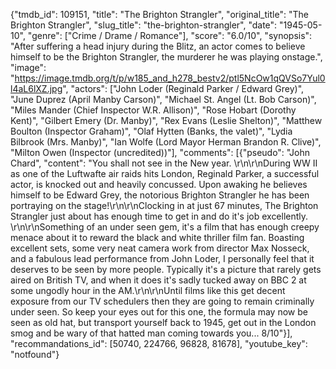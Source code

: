 {"tmdb_id": 109151, "title": "The Brighton Strangler", "original_title": "The Brighton Strangler", "slug_title": "the-brighton-strangler", "date": "1945-05-10", "genre": ["Crime / Drame / Romance"], "score": "6.0/10", "synopsis": "After suffering a head injury during the Blitz, an actor comes to believe himself to be the Brighton Strangler, the murderer he was playing onstage.", "image": "https://image.tmdb.org/t/p/w185_and_h278_bestv2/ptl5NcOw1qQVSo7Yul0l4aL6lXZ.jpg", "actors": ["John Loder (Reginald Parker / Edward Grey)", "June Duprez (April Manby Carson)", "Michael St. Angel (Lt. Bob Carson)", "Miles Mander (Chief Inspector W.R. Allison)", "Rose Hobart (Dorothy Kent)", "Gilbert Emery (Dr. Manby)", "Rex Evans (Leslie Shelton)", "Matthew Boulton (Inspector Graham)", "Olaf Hytten (Banks, the valet)", "Lydia Bilbrook (Mrs. Manby)", "Ian Wolfe (Lord Mayor Herman Brandon R. Clive)", "Milton Owen (Inspector (uncredited))"], "comments": [{"pseudo": "John Chard", "content": "You shall not see in the New year.  \r\n\r\nDuring WW II as one of the Luftwafte air raids hits London, Reginald Parker, a successful actor, is knocked out and heavily concussed. Upon awaking he believes himself to be Edward Grey, the notorious Brighton Strangler he has been portraying on the stage!\r\n\r\nClocking in at just 67 minutes, The Brighton Strangler just about has enough time to get in and do it's job excellently. \r\n\r\nSomething of an under seen gem, it's a film that has enough creepy menace about it to reward the black and white thriller film fan. Boasting excellent sets, some very neat camera work from director Max Nosseck, and a fabulous lead performance from John Loder, I personally feel that it deserves to be seen by more people. Typically it's a picture that rarely gets aired on British TV, and when it does it's sadly tucked away on BBC 2 at some ungodly hour in the AM.\r\n\r\nUntil films like this get decent exposure from our TV schedulers then they are going to remain criminally under seen. So keep your eyes out for this one, the formula may now be seen as old hat, but transport yourself back to 1945, get out in the London smog and be wary of that hatted man coming towards you... 8/10"}], "recommandations_id": [50740, 224766, 96828, 81678], "youtube_key": "notfound"}
